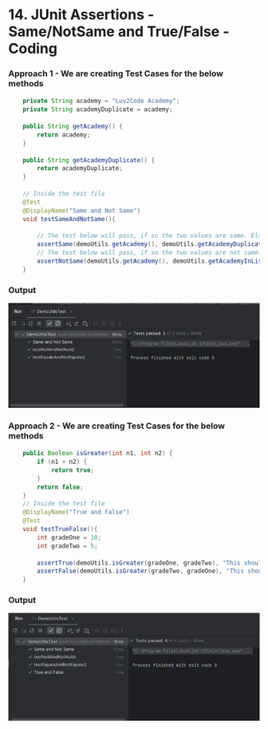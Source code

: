 # 14. JUnit Assertions - Same/NotSame and True/False - Coding

### Approach 1 - We are creating Test Cases for the below methods 
```Java
    private String academy = "Luv2Code Academy";
    private String academyDuplicate = academy;

    public String getAcademy() {
        return academy;
    }

    public String getAcademyDuplicate() {
        return academyDuplicate;
    }

    // Inside the test file 
    @Test
    @DisplayName("Same and Not Same")
    void testSameAndNotSame(){

        // The test below will pass, if so the two values are same. Else it will display the desired message
        assertSame(demoUtils.getAcademy(), demoUtils.getAcademyDuplicate(), "Objects should refer to the same object");
        // The test below will pass, if so the two values are not same. Else it will display the desired message
        assertNotSame(demoUtils.getAcademy(), demoUtils.getAcademyInList(), "Objects should not refer to the same object");
    }
```
### Output 
![assertSame and assertNotSame](./images/14_assertSame_assertNotSame.png)

### Approach 2 - We are creating Test Cases for the below methods 
```Java
    public Boolean isGreater(int n1, int n2) {
        if (n1 > n2) {
            return true;
        }
        return false;
    }
    // Inside the test file
    @DisplayName("True and False")
    @Test
    void testTrueFalse(){
        int gradeOne = 10;
        int gradeTwo = 5;

        assertTrue(demoUtils.isGreater(gradeOne, gradeTwo), "This should return true");
        assertFalse(demoUtils.isGreater(gradeTwo, gradeOne), "This should return false");
    }
```
### Output
![assertTrue and assertFalse](./images/14_assertTrue_assertFalse.png)



